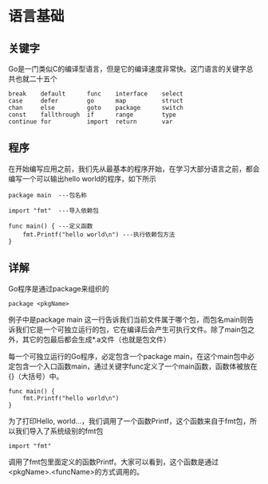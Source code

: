 # 语言基础

## 关键字

Go是一门类似C的编译型语言，但是它的编译速度非常快。这门语言的关键字总共也就二十五个

```
break    default      func    interface    select
case     defer        go      map          struct
chan     else         goto    package      switch
const    fallthrough  if      range        type
continue for          import  return       var
```

## 程序

在开始编写应用之前，我们先从最基本的程序开始，在学习大部分语言之前，都会编写一个可以输出hello world的程序，如下所示

```
package main  ---包名称

import "fmt"  ---导入依赖包

func main() { ---定义函数
    fmt.Printf("hello world\n") ---执行依赖包方法
}
```

## 详解

Go程序是通过package来组织的

```
package <pkgName>
```

例子中是package main 这一行告诉我们当前文件属于哪个包，而包名main则告诉我们它是一个可独立运行的包，它在编译后会产生可执行文件。除了main包之外，其它的包最后都会生成*.a文件（也就是包文件）

每一个可独立运行的Go程序，必定包含一个package main，在这个main包中必定包含一个入口函数main，通过关键字func定义了一个main函数，函数体被放在{}（大括号）中。

```
func main() { 
    fmt.Printf("hello world\n") 
}
```

为了打印Hello, world...，我们调用了一个函数Printf，这个函数来自于fmt包，所以我们导入了系统级别的fmt包

```
import "fmt"
```

调用了fmt包里面定义的函数Printf。大家可以看到，这个函数是通过&lt;pkgName&gt;.&lt;funcName&gt;的方式调用的。